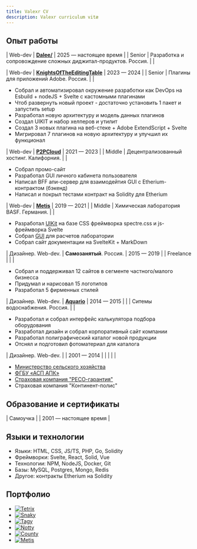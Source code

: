 ```yaml
---
title: Valexr CV
description: Valexr curriculum vitæ
---
```


<!-- | ![Valexr](img/Valexr.jpg) | **Волков Александр**  FullStack WebDev with Design background| Калининград, Россия [valext@gmail.com][mail] [github.com][github]  [t.me][telegram] | -->
<!-- | Калининград, Россия [valext@gmail.com][mail] | FullStack WebDev with Design background |  Калининград, Россия [valext@gmail.com][mail] [github.com][github]  [telegram][telegram] | -->

## Опыт работы

| Web-dev | **[Dalee/](https://dalee.ru)** | 2025 — настоящее время |
| Senior | Разработка и сопровождение сложных диджитал-продуктов. Россия. | |

| Web-dev | **[KnightsOfTheEditingTable](https://knightsoftheeditingtable.com/)** | 2023 — 2024 |
| Senior | Плагины для приложений Adobe. Россия. | |

- Собрал и автоматизировал окружение разработки как DevOps на Esbuild + nodeJS + Svelte с кастомными плагинами
- Чтоб развернуть новый проект - достаточно установить 1 пакет и запустить setup
- Разработал новую архитектуру и модель данных плагинов
- Создал UIKIT и набор хелперов и утилит
- Создал 3 новых плагина на веб-стеке + Adobe ExtendScript + Svelte
- Мигрировал 7 плагинов на новую архитектуру и улучшил их функционал

| Web-dev | **[P2PCloud](https://p2pcloud.io/)** | 2021 — 2023 |
| Middle | Децентрализованный хостинг. Калифорния. | |

- Собрал промо-сайт
- Разработал GUI личного кабинета пользователя
- Написал BFF апи-сервер для взаимодейтия GUI с Etherium-контрактом (бэкенд)
- Написал и покрыл тестами контракт на Solidity для Etherium

| Web-dev | **[Metis](https://github.com/basf/metis-gui)** | 2019 — 2021 |
| Middle | Химическая лаборатория BASF. Германия. | |

- Разработал [UIKit](https://kit.metis.science/) на базе CSS фреймворка spectre.css и js-фреймворка Svelte
- Собрал [GUI](https://github.com/basf/metis-gui) для расчетов лаборатории
- Собрал сайт документации на SvelteKit + MarkDown

| Дизайнер. Web-dev. | **Самозанятый**. Россия. | 2015 — 2019 |
| Freelance | | |

- Собрал и поддерживал 12 сайтов в сегменте частного/малого бизнесса
- Придумал и нарисовал 15 логотипов
- Разработал 5 фирменных стилей

| Дизайнер. Web-dev. | **[Aquario](https://aquario.ru)** | 2014 — 2015 |
| | Ситемы водоснабжения. Россия. | |

- Разработал и собрал интерфейс калькулятора подбора оборудования
- Разработал дизайн и собрал корпоративный сайт компании
- Разработал полиграфический каталог новой продукции
- Отснял и подготовил фотоматериал для каталога

| Дизайнер. Web-dev. | | 2001 — 2014 |
| | | |

- [Министерство сельского хозяйства](https://mcx.gov.ru)
- [ФГБУ «АСП АПК»](https://www.fagps.ru)
- [Страховая компания "РЕСО-гарантия"](https://reso.ru)
- Страховая компания "Континент-полис"

## Образование и сертификаты

| Самоучка | | 2001 — настоящее время |

## Языки и технологии

- Языки: HTML, CSS, JS/TS, PHP, Go, Solidity
- Фреймворки: Svelte, React, Solid, Vue
- Технологии: NPM, NodeJS, Docker, Git
- Базы: MySQL, Postgres, Mongo, Redis
- Другое: контракты Etherium на Solidity

## Портфолио

- [![Tetrix](img/Tetrix.jpg)](https://valexr.github.io/Tetrix)
- [![Snaky](img/Snaky.jpg)](https://valexr.github.io/Snaky)
- [![Tagy](img/Tagy.jpg)](https://valexr.github.io/Tagy)
- [![Notty](img/Notty.jpg)](https://valexr.github.io/Notty)
- [![County](img/County.jpg)](https://valexr.github.io/county)
- [![Metis](img/Metis.jpg)](https://kit.metis.science)

<!-- [github]: https://github.com/Valexr
[mail]: mailto:valext@gmail.com
[telegram]: https://t.me/Valexr -->
